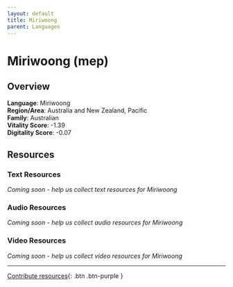 ```yaml
---
layout: default
title: Miriwoong
parent: Languages
---
```


# Miriwoong (mep)

## Overview

**Language**: Miriwoong  
**Region/Area**: Australia and New Zealand, Pacific  
**Family**: Australian  
**Vitality Score**: -1.39  
**Digitality Score**: -0.07  

## Resources

### Text Resources
*Coming soon - help us collect text resources for Miriwoong*

### Audio Resources
*Coming soon - help us collect audio resources for Miriwoong*

### Video Resources
*Coming soon - help us collect video resources for Miriwoong*

---

[Contribute resources](https://fairtrain.github.io/){: .btn .btn-purple }
